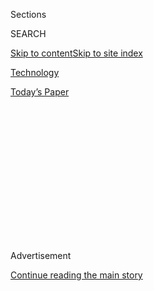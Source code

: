 <div id="app">

<div>

<div>

<div>

<div class="NYTAppHideMasthead css-1q2w90k e1suatyy0">

<div class="section css-ui9rw0 e1suatyy2">

<div class="css-eph4ug er09x8g0">

<div class="css-6n7j50">

</div>

<span class="css-1dv1kvn">Sections</span>

<div class="css-10488qs">

<span class="css-1dv1kvn">SEARCH</span>

</div>

[Skip to content](#site-content)[Skip to site
index](#site-index)

</div>

<div id="masthead-section-label" class="css-1wr3we4 eaxe0e00">

[Technology](https://www.nytimes.com/section/technology)

</div>

<div class="css-10698na e1huz5gh0">

</div>

</div>

<div id="masthead-bar-one" class="section hasLinks css-15hmgas e1csuq9d3">

<div class="css-uqyvli e1csuq9d0">

</div>

<div class="css-1uqjmks e1csuq9d1">

</div>

<div class="css-9e9ivx">

[](https://myaccount.nytimes.com/auth/login?response_type=cookie&client_id=vi)

</div>

<div class="css-1bvtpon e1csuq9d2">

[Today’s
Paper](https://www.nytimes.com/section/todayspaper)

</div>

</div>

</div>

</div>

<div data-aria-hidden="false">

<div id="site-content" data-role="main">

<div>

<div class="css-1aor85t" style="opacity:0.000000001;z-index:-1;visibility:hidden">

<div class="css-1hqnpie">

<div class="css-epjblv">

<span class="css-17xtcya">[Technology](/section/technology)</span><span class="css-x15j1o">|</span><span class="css-fwqvlz">Apple
Replaces Phil Schiller as Its Top Marketing
Executive</span>

</div>

<div class="css-k008qs">

<div class="css-1iwv8en">

<span class="css-18z7m18"></span>

<div>

</div>

</div>

<span class="css-1n6z4y">https://nyti.ms/2XuyZtf</span>

<div class="css-1705lsu">

<div class="css-4xjgmj">

<div class="css-4skfbu" data-role="toolbar" data-aria-label="Social Media Share buttons, Save button, and Comments Panel with current comment count" data-testid="share-tools">

  - 
  - 
  - 
  - 
    
    <div class="css-6n7j50">
    
    </div>

  - 

</div>

</div>

</div>

</div>

</div>

</div>

<div id="NYT_TOP_BANNER_REGION" class="css-13pd83m">

</div>

<div id="top-wrapper" class="css-1sy8kpn">

<div id="top-slug" class="css-l9onyx">

Advertisement

</div>

[Continue reading the main
story](#after-top)

<div class="ad top-wrapper" style="text-align:center;height:100%;display:block;min-height:250px">

<div id="top" class="place-ad" data-position="top" data-size-key="top">

</div>

</div>

<div id="after-top">

</div>

</div>

<div>

<div id="sponsor-wrapper" class="css-1hyfx7x">

<div id="sponsor-slug" class="css-19vbshk">

Supported by

</div>

[Continue reading the main
story](#after-sponsor)

<div id="sponsor" class="ad sponsor-wrapper" style="text-align:center;height:100%;display:block">

</div>

<div id="after-sponsor">

</div>

</div>

<div class="css-186x18t">

</div>

<div class="css-1vkm6nb ehdk2mb0">

# Apple Replaces Phil Schiller as Its Top Marketing Executive

</div>

Mr. Schiller will be replaced by Greg Joswiak, a longtime executive at
the company.

<div class="css-79elbk" data-testid="photoviewer-wrapper">

<div class="css-z3e15g" data-testid="photoviewer-wrapper-hidden">

</div>

<div class="css-1a48zt4 ehw59r15" data-testid="photoviewer-children">

![<span class="css-16f3y1r e13ogyst0" data-aria-hidden="true">Phil
Schiller, Apple's longtime marketing chief, will become an “Apple
Fellow.”</span><span class="css-cnj6d5 e1z0qqy90" itemprop="copyrightHolder"><span class="css-1ly73wi e1tej78p0">Credit...</span><span><span>Stephen
Lam/Reuters</span></span></span>](https://static01.nyt.com/images/2020/08/04/business/04apple/merlin_160564608_9afafdf7-e9fd-44f5-9b2d-daad3b37e192-articleLarge.jpg?quality=75&auto=webp&disable=upscale)

</div>

</div>

<div class="css-18e8msd">

<div class="css-vp77d3 epjyd6m0">

<div class="css-1baulvz">

By [<span class="css-1baulvz" itemprop="name">Davey
Alba</span>](https://www.nytimes.com/by/davey-alba) and
[<span class="css-1baulvz last-byline" itemprop="name">Brian X.
Chen</span>](https://www.nytimes.com/by/brian-x-chen)

</div>

</div>

  - 
    
    <div class="css-ld3wwf e16638kd2">
    
    Aug. 4, 2020Updated <span class="css-epvm6">2:39 p.m.
    ET</span>
    
    </div>

  - 
    
    <div class="css-4xjgmj">
    
    <div class="css-pvvomx" data-role="toolbar" data-aria-label="Social Media Share buttons, Save button, and Comments Panel with current comment count" data-testid="share-tools">
    
      - 
      - 
      - 
      - 
        
        <div class="css-6n7j50">
        
        </div>
    
      - 
    
    </div>
    
    </div>

</div>

</div>

<div class="section meteredContent css-1r7ky0e" name="articleBody" itemprop="articleBody">

<div class="css-1fanzo5 StoryBodyCompanionColumn">

<div class="css-53u6y8">

Apple
[announced](https://www.apple.com/newsroom/2020/08/phil-schiller-advances-to-apple-fellow/)
on Tuesday that its long-serving chief marketing officer, Phil Schiller,
would step down and be replaced by Greg Joswiak, a prominent product
marketing executive at the company.

The company said that Mr. Schiller would continue to work at the company
as an “Apple Fellow” and oversee the Apple App Store and the company’s
communications, among other duties. He will continue to report to
Apple’s chief executive, Tim Cook.

“Phil has helped make Apple the company it is today and his
contributions are broad, vast, and run deep,” Mr. Cook said in a
statement. He added that Mr. Joswiak’s many years of leadership at the
company made him “perfectly suited to this new role.”

The move follows the departure of some prominent company leaders in the
last few years, including Jony Ive, Apple’s former head of design, and
Angela Ahrendts, who once served as the company’s head of retail.

</div>

</div>

<div class="css-1fanzo5 StoryBodyCompanionColumn">

<div class="css-53u6y8">

“I’ll keep working here as long as they will have me,” Mr. Schiller, 60,
said in the company’s statement. “I also want to make some time in the
years ahead for my family, friends, and a few personal projects I care
deeply about.”

Mr. Schiller’s title as head of marketing was, in some ways, an
understatement for his actual role at the company. The Apple executive
was involved in the conception and design of the company’s most
important products, including the iPhone and iPad, working closely with
Steve Jobs, Mr. Ive and Scott Forstall, the former head of software. Mr.
Schiller has worked at Apple since 1987.

In an
[interview](https://www.nytimes.com/interactive/2019/12/15/technology/decade-in-tech.html)
last October, Mr. Schiller reflected on the development of the original
iPad. Around 2005, he and other Apple executives watched a demonstration
from Bas Ording, an interface designer, on multitouch technology, in
which he pretended to scroll on the screen and the screen moved up and
down, mimicking realistic physics. The team decided to table the
development of a tablet and focus on bringing multitouch technology to a
smartphone, which would eventually become the iPhone. The iPhone’s
success, followed by the introduction of the App Store, laid a
foundation for Apple to develop the iPad.

“We all got excited because when you think of all of the best products
from Apple through history, usually the user interface model is
essential to that departure from the past — whether it’s the mouse and
the Mac, the click wheel on the iPod — this was going to be one of those
moments,” he said.

When Mr. Jobs took a leave of absence from the company before his death,
Mr. Schiller hosted the company’s marketing events to introduce new
products. Some believed Mr. Schiller was among those who could succeed
Mr. Jobs, though it eventually became clear that Mr. Cook would take
over.

</div>

</div>

<div class="css-1fanzo5 StoryBodyCompanionColumn">

<div class="css-53u6y8">

Mr. Schiller has long overseen the App Store, which faces scrutiny for
taking a 30 percent cut of app sales and in-app purchases. [Lawmakers
questioned Mr.
Cook](https://www.nytimes.com/2020/07/29/technology/big-tech-hearing-apple-amazon-facebook-google.html)
about the store last week on Capitol Hill, arguing that the policy was
anti-competitive and asking why[Apple ranked its own apps ahead of
rivals’
offerings](https://www.nytimes.com/interactive/2019/09/09/technology/apple-app-store-competition.html).
Among other issues, they noted that Apple tried to collect its
commission on the sales from businesses like ClassPass and Airbnb when
they [began selling virtual
classes](https://www.nytimes.com/2020/07/28/technology/apple-app-store-airbnb-classpass.html)
during the coronavirus pandemic.

Mr. Joswiak, 56, another longtime Apple veteran known for his
gregariousness, oversaw marketing for the iPhone and the iPod. He has
worked more often behind the scenes, giving presentations of new
products to media professionals. He made few onstage appearances but
became more actively involved in events over the last few years.

</div>

</div>

</div>

<div>

</div>

<div>

</div>

<div>

</div>

<div>

<div id="bottom-wrapper" class="css-1ede5it">

<div id="bottom-slug" class="css-l9onyx">

Advertisement

</div>

[Continue reading the main
story](#after-bottom)

<div id="bottom" class="ad bottom-wrapper" style="text-align:center;height:100%;display:block;min-height:90px">

</div>

<div id="after-bottom">

</div>

</div>

</div>

</div>

</div>

## Site Index

<div>

</div>

## Site Information Navigation

  - [© <span>2020</span> <span>The New York Times
    Company</span>](https://help.nytimes.com/hc/en-us/articles/115014792127-Copyright-notice)

<!-- end list -->

  - [NYTCo](https://www.nytco.com/)
  - [Contact
    Us](https://help.nytimes.com/hc/en-us/articles/115015385887-Contact-Us)
  - [Work with us](https://www.nytco.com/careers/)
  - [Advertise](https://nytmediakit.com/)
  - [T Brand Studio](http://www.tbrandstudio.com/)
  - [Your Ad
    Choices](https://www.nytimes.com/privacy/cookie-policy#how-do-i-manage-trackers)
  - [Privacy](https://www.nytimes.com/privacy)
  - [Terms of
    Service](https://help.nytimes.com/hc/en-us/articles/115014893428-Terms-of-service)
  - [Terms of
    Sale](https://help.nytimes.com/hc/en-us/articles/115014893968-Terms-of-sale)
  - [Site
    Map](https://spiderbites.nytimes.com)
  - [Help](https://help.nytimes.com/hc/en-us)
  - [Subscriptions](https://www.nytimes.com/subscription?campaignId=37WXW)

</div>

</div>

</div>

</div>
